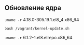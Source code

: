 ## Обновление ядра

`uname -r`
4.18.0-305.19.1.el8_4.x86_64

`
bash /vagrant/kernel-update.sh
`

`uname -r`
6.1.2-1.el8.elrepo.x86_64
